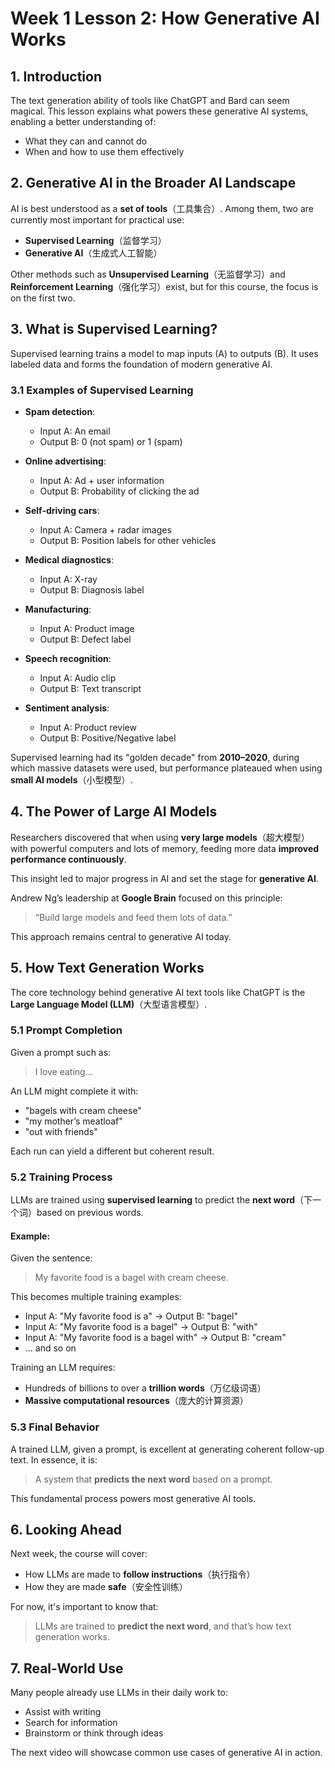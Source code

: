 # Week 1 Lesson 2: How Generative AI Works

## 1. Introduction

The text generation ability of tools like ChatGPT and Bard can seem magical. This lesson explains what powers these generative AI systems, enabling a better understanding of:

- What they can and cannot do
- When and how to use them effectively

## 2. Generative AI in the Broader AI Landscape

AI is best understood as a **set of tools**（工具集合）. Among them, two are currently most important for practical use:

- **Supervised Learning**（监督学习）
- **Generative AI**（生成式人工智能）

Other methods such as **Unsupervised Learning**（无监督学习）and **Reinforcement Learning**（强化学习）exist, but for this course, the focus is on the first two.

## 3. What is Supervised Learning?

Supervised learning trains a model to map inputs (A) to outputs (B). It uses labeled data and forms the foundation of modern generative AI.

### 3.1 Examples of Supervised Learning

- **Spam detection**:  
  - Input A: An email  
  - Output B: 0 (not spam) or 1 (spam)

- **Online advertising**:  
  - Input A: Ad + user information  
  - Output B: Probability of clicking the ad

- **Self-driving cars**:  
  - Input A: Camera + radar images  
  - Output B: Position labels for other vehicles

- **Medical diagnostics**:  
  - Input A: X-ray  
  - Output B: Diagnosis label

- **Manufacturing**:  
  - Input A: Product image  
  - Output B: Defect label

- **Speech recognition**:  
  - Input A: Audio clip  
  - Output B: Text transcript

- **Sentiment analysis**:  
  - Input A: Product review  
  - Output B: Positive/Negative label

Supervised learning had its "golden decade" from **2010–2020**, during which massive datasets were used, but performance plateaued when using **small AI models**（小型模型）.

## 4. The Power of Large AI Models

Researchers discovered that when using **very large models**（超大模型）with powerful computers and lots of memory, feeding more data **improved performance continuously**.

This insight led to major progress in AI and set the stage for **generative AI**.

Andrew Ng’s leadership at **Google Brain** focused on this principle:  
> “Build large models and feed them lots of data.”

This approach remains central to generative AI today.

## 5. How Text Generation Works

The core technology behind generative AI text tools like ChatGPT is the **Large Language Model (LLM)**（大型语言模型）.

### 5.1 Prompt Completion

Given a prompt such as:
> I love eating...

An LLM might complete it with:

- "bagels with cream cheese"
- "my mother’s meatloaf"
- "out with friends"

Each run can yield a different but coherent result.

### 5.2 Training Process

LLMs are trained using **supervised learning** to predict the **next word**（下一个词）based on previous words.

#### Example:
Given the sentence:
> My favorite food is a bagel with cream cheese.

This becomes multiple training examples:
- Input A: "My favorite food is a" → Output B: "bagel"
- Input A: "My favorite food is a bagel" → Output B: "with"
- Input A: "My favorite food is a bagel with" → Output B: "cream"
- ... and so on

Training an LLM requires:
- Hundreds of billions to over a **trillion words**（万亿级词语）
- **Massive computational resources**（庞大的计算资源）

### 5.3 Final Behavior

A trained LLM, given a prompt, is excellent at generating coherent follow-up text. In essence, it is:
> A system that **predicts the next word** based on a prompt.

This fundamental process powers most generative AI tools.

## 6. Looking Ahead

Next week, the course will cover:

- How LLMs are made to **follow instructions**（执行指令）
- How they are made **safe**（安全性训练）

For now, it's important to know that:
> LLMs are trained to **predict the next word**, and that’s how text generation works.

## 7. Real-World Use

Many people already use LLMs in their daily work to:

- Assist with writing
- Search for information
- Brainstorm or think through ideas

The next video will showcase common use cases of generative AI in action.
